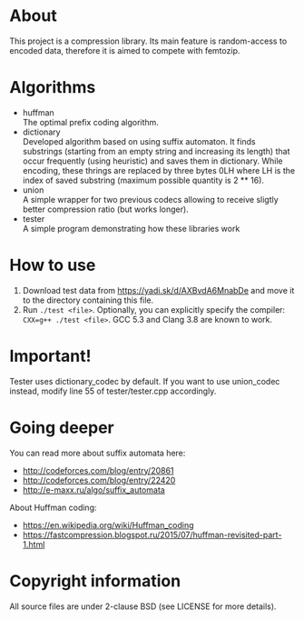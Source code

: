 # About
This project is a compression library. Its main feature is random-access
to encoded data, therefore it is aimed to compete with femtozip.

# Algorithms
* huffman  
The optimal prefix coding algorithm.
* dictionary  
Developed algorithm based on using suffix automaton.
It finds substrings (starting from an empty string and increasing its length)
that occur frequently (using heuristic) and saves them in dictionary.
While encoding, these thrings are replaced by three bytes 0LH
where LH is the index of saved substring (maximum possible quantity is 2 ** 16).
* union  
A simple wrapper for two previous codecs allowing to receive sligtly better
compression ratio (but works longer).
* tester  
A simple program demonstrating how these libraries work

# How to use
1. Download test data from https://yadi.sk/d/AXBvdA6MnabDe and move it
to the directory containing this file.
2. Run `./test <file>`.
Optionally, you can explicitly specify the compiler:
`CXX=g++ ./test <file>`. GCC 5.3 and Clang 3.8 are known to work.

# Important!
Tester uses dictionary_codec by default. If you want to use
union_codec instead, modify line 55 of tester/tester.cpp accordingly.

# Going deeper
You can read more about suffix automata here:
* http://codeforces.com/blog/entry/20861
* http://codeforces.com/blog/entry/22420
* http://e-maxx.ru/algo/suffix_automata

About Huffman coding:
* https://en.wikipedia.org/wiki/Huffman_coding
* https://fastcompression.blogspot.ru/2015/07/huffman-revisited-part-1.html

# Copyright information
All source files are under 2-clause BSD (see LICENSE for more details).
